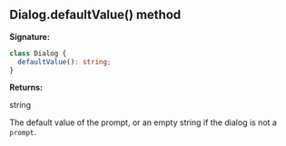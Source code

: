 ## Dialog.defaultValue() method

**Signature:**

```typescript
class Dialog {
  defaultValue(): string;
}
```

**Returns:**

string

The default value of the prompt, or an empty string if the dialog is not a `prompt`.
